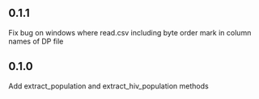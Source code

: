 ## 0.1.1

Fix bug on windows where read.csv including byte order mark in column names of DP file

## 0.1.0

Add extract_population and extract_hiv_population methods
